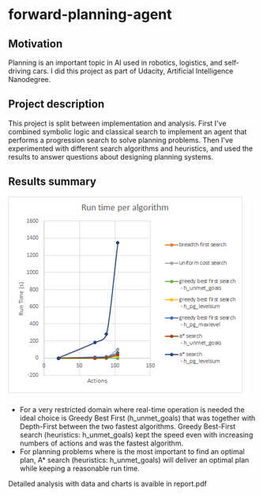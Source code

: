 # forward-planning-agent

## Motivation
Planning is an important topic in AI used in robotics, logistics, and self-driving cars.
I did this project as part of Udacity, Artificial Intelligence Nanodegree.

## Project description
This project is split between implementation and analysis. 
First I've combined symbolic logic and classical search to implement an agent that performs a progression search to solve planning problems. 
Then I've experimented with different search algorithms and heuristics, and used the results to answer questions about designing planning systems.

## Results summary

![classification_sample](assets/Run_time_per_algorithm.png)

- For a very restricted domain where real-time operation is needed the ideal choice is  Greedy Best First  (h_unmet_goals) that was together with Depth-First between the two fastest algorithms. Greedy Best-First search (heuristics: h_unmet_goals) kept the speed even with increasing numbers of actions and was the fastest algorithm.
- For planning problems where is the most important to find an optimal plan, A* search (heuristics: h_unmet_goals) will deliver an optimal plan while keeping a reasonable run time.

Detailed analysis with data and charts is avaible in report.pdf